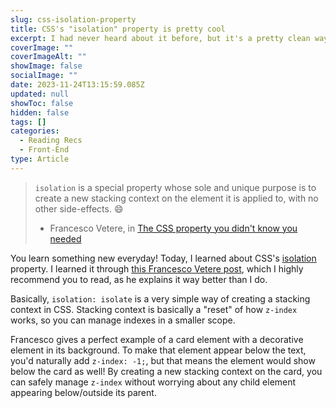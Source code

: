 ```yaml
---
slug: css-isolation-property
title: CSS's "isolation" property is pretty cool
excerpt: I had never heard about it before, but it's a pretty clean way of solving z-index related issues.
coverImage: ""
coverImageAlt: ""
showImage: false
socialImage: ""
date: 2023-11-24T13:15:59.085Z
updated: null
showToc: false
hidden: false
tags: []
categories:
  - Reading Recs
  - Front-End
type: Article
---
```


> `isolation` is a special property whose sole and unique purpose is to create a new stacking context on the element it is applied to, with no other side-effects. 😄
>
> - Francesco Vetere, in [The CSS property you didn't know you needed](https://dev.to/francescovetere/the-css-property-you-didnt-know-you-needed-3fk0)

You learn something new everyday! Today, I learned about CSS's [isolation](https://developer.mozilla.org/en-US/docs/Web/CSS/isolation) property. I learned it through [this Francesco Vetere post](https://dev.to/francescovetere/the-css-property-you-didnt-know-you-needed-3fk0), which I highly recommend you to read, as he explains it way better than I do.

Basically, `isolation: isolate` is a very simple way of creating a stacking context in CSS. Stacking context is basically a "reset" of how `z-index` works, so you can manage indexes in a smaller scope. 

Francesco gives a perfect example of a card element with a decorative element in its background. To make that element appear below the text, you'd naturally add `z-index: -1;`, but that means the element would show below the card as well! By creating a new stacking context on the card, you can safely manage `z-index` without worrying about any child element appearing below/outside its parent.